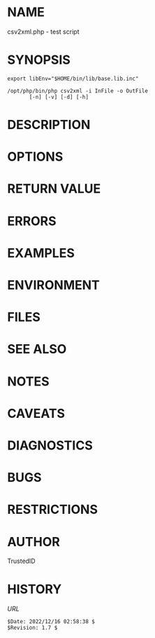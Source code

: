 # NAME

csv2xml.php - test script

# SYNOPSIS

    export libEnv="$HOME/bin/lib/base.lib.inc"

    /opt/php/bin/php csv2xml -i InFile -o OutFile
           [-n] [-v] [-d] [-h]

# DESCRIPTION

# OPTIONS

# RETURN VALUE

# ERRORS

# EXAMPLES

# ENVIRONMENT

# FILES

# SEE ALSO

# NOTES

# CAVEATS

# DIAGNOSTICS

# BUGS

# RESTRICTIONS

# AUTHOR

TrustedID

# HISTORY

$URL$

    $Date: 2022/12/16 02:58:38 $
    $Revision: 1.7 $
